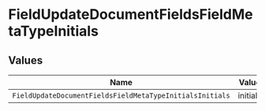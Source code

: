 # FieldUpdateDocumentFieldsFieldMetaTypeInitials


## Values

| Name                                                     | Value                                                    |
| -------------------------------------------------------- | -------------------------------------------------------- |
| `FieldUpdateDocumentFieldsFieldMetaTypeInitialsInitials` | initials                                                 |